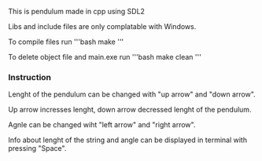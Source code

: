 This is pendulum made in cpp using SDL2

Libs and include files are only complatable with Windows.

To compile files run
'''bash
make
'''

To delete object file and main.exe run
'''bash
make clean
'''

### Instruction
Lenght of the pendulum can be changed with "up arrow" and "down arrow".

Up arrow incresses lenght, down arrow decressed lenght of the pendulum.

Agnle can be changed wiht "left arrow" and "right arrow".

Info about lenght of the string and angle can be displayed in terminal with pressing "Space".

